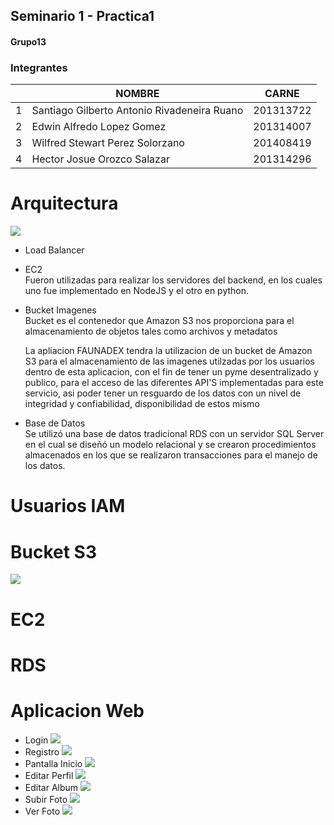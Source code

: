 ## Seminario 1 -  Practica1
#### Grupo13

### Integrantes

|   | NOMBRE                                      | CARNE     |
| - | ------------------------------------------- | --------- |
| 1 | Santiago Gilberto Antonio Rivadeneira Ruano | 201313722 |
| 2 | Edwin Alfredo Lopez Gomez                   | 201314007 |
| 3 | Wilfred Stewart Perez Solorzano             | 201408419 |
| 4 | Hector Josue Orozco Salazar                 | 201314296 |

# Arquitectura

<img src="images/arquitectura.png">

* Load Balancer
    <br>
* EC2
    <br>Fueron utilizadas para realizar los servidores del backend, en los cuales uno fue implementado en NodeJS y el otro en python.   
* Bucket Imagenes
    <br>Bucket es el contenedor que Amazon S3 nos proporciona para el almacenamiento de objetos
    tales como archivos y metadatos 

    La apliacion FAUNADEX tendra la utilizacion de un bucket de Amazon S3 para el almacenamiento 
    de las imagenes utilzadas por los usuarios dentro de esta aplicacion, con el fin de tener
    un pyme desentralizado y publico, para el acceso de las diferentes API'S implementadas para
    este servicio, asi poder tener un resguardo de los datos con un nivel de integridad y 
    confiabilidad, disponibilidad de estos mismo

* Base de Datos
    <br>Se utilizó una base de datos tradicional RDS con un servidor SQL Server en el cual se diseñó un modelo relacional y se crearon procedimientos almacenados en los que se realizaron transacciones para el manejo de los datos.

# Usuarios IAM

# Bucket S3

<img src="images/bucketImagenes.png">

# EC2

# RDS

# Aplicacion Web

* Login
    <img src="images/login.png">
* Registro
    <img src="images/registro.png">
* Pantalla Inicio
    <img src="images/inicio.png">
* Editar Perfil
    <img src="images/editarPerfil.png">
* Editar Album
    <img src="images/editarAlbum.png">
* Subir Foto
    <img src="images/subirFoto.png">
* Ver Foto
    <img src="images/verFoto.png">

